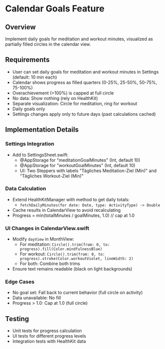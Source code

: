 # Calendar Goals Feature

## Overview
Implement daily goals for meditation and workout minutes, visualized as partially filled circles in the calendar view.

## Requirements
- User can set daily goals for meditation and workout minutes in Settings (default: 10 min each)
- Calendar shows progress as filled quarters (0-25%, 25-50%, 50-75%, 75-100%)
- Overachievement (>100%) is capped at full circle
- No data: Show nothing (rely on HealthKit)
- Separate visualization: Circle for meditation, ring for workout
- Daily goals only
- Settings changes apply only to future days (past calculations cached)

## Implementation Details

### Settings Integration
- Add to SettingsSheet.swift:
  - @AppStorage for "meditationGoalMinutes" (Int, default 10)
  - @AppStorage for "workoutGoalMinutes" (Int, default 10)
  - UI: Two Steppers with labels "Tägliches Meditation-Ziel (Min)" and "Tägliches Workout-Ziel (Min)"

### Data Calculation
- Extend HealthKitManager with method to get daily totals:
  - `fetchDailyMinutes(for date: Date, type: ActivityType) -> Double`
- Cache results in CalendarView to avoid recalculating
- Progress = min(totalMinutes / goalMinutes, 1.0) // cap at 1.0

### UI Changes in CalendarView.swift
- Modify `dayView` in MonthView:
  - For meditation: `Circle().trim(from: 0, to: progress).fill(Color.mindfulnessBlue)`
  - For workout: `Circle().trim(from: 0, to: progress).stroke(Color.workoutViolet, lineWidth: 2)`
  - For both: Combine both trims
- Ensure text remains readable (black on light backgrounds)

### Edge Cases
- No goal set: Fall back to current behavior (full circle on activity)
- Data unavailable: No fill
- Progress > 1.0: Cap at 1.0 (full circle)

## Testing
- Unit tests for progress calculation
- UI tests for different progress levels
- Integration tests with HealthKit data